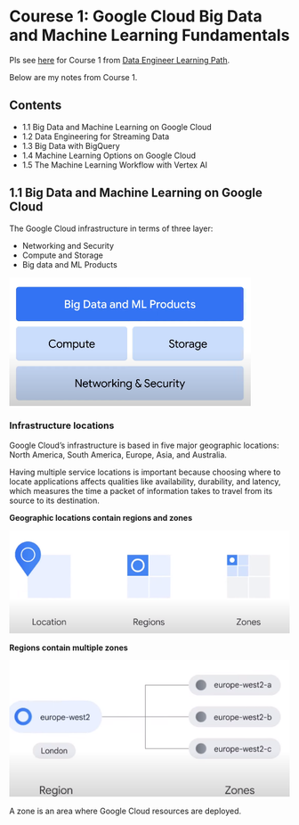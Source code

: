 # Courese 1: Google Cloud Big Data and Machine Learning Fundamentals 

Pls see [here](https://www.cloudskillsboost.google/course_templates/3) for Course 1 from [Data Engineer Learning Path](https://www.cloudskillsboost.google/paths/16).  

Below are my notes from Course 1.  

## Contents

- 1.1 Big Data and Machine Learning on Google Cloud
- 1.2 Data Engineering for Streaming Data
- 1.3 Big Data with BigQuery
- 1.4 Machine Learning Options on Google Cloud  
- 1.5 The Machine Learning Workflow with Vertex AI  

## 1.1 Big Data and Machine Learning on Google Cloud

The Google Cloud infrastructure in terms of three layer:

- Networking and Security
- Compute and Storage
- Big data and ML Products

![Alt text](image.png)

### Infrastructure locations

Google Cloud’s infrastructure is based in five major geographic locations: North America, South America, Europe, Asia, and Australia.

Having multiple service locations is important because choosing where to locate applications affects qualities like availability, durability, and latency, which measures the time a packet of information takes to travel from its source to its destination.

**Geographic locations contain regions and zones**

![Alt text](image-1.png)

**Regions contain multiple zones**

![Alt text](image-2.png)

A zone is an area where Google Cloud resources are deployed.